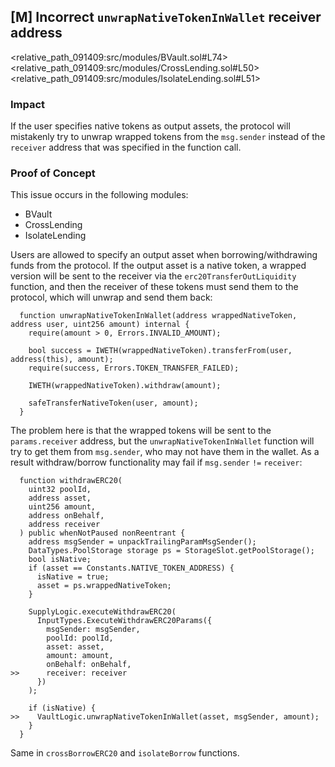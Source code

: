 ## [M] Incorrect `unwrapNativeTokenInWallet` receiver address

<relative_path_091409:src/modules/BVault.sol#L74><relative_path_091409:src/modules/CrossLending.sol#L50><relative_path_091409:src/modules/IsolateLending.sol#L51>

### Impact

If the user specifies native tokens as output assets, the protocol will mistakenly try to unwrap wrapped tokens from the `msg.sender` instead of the `receiver` address that was specified in the function call.

### Proof of Concept

This issue occurs in the following modules:

- BVault
- CrossLending
- IsolateLending

Users are allowed to specify an output asset when borrowing/withdrawing funds from the protocol. If the output asset is a native token, a wrapped version will be sent to the receiver via the `erc20TransferOutLiquidity` function, and then the receiver of these tokens must send them to the protocol, which will unwrap and send them back:

```solidity
  function unwrapNativeTokenInWallet(address wrappedNativeToken, address user, uint256 amount) internal {
    require(amount > 0, Errors.INVALID_AMOUNT);

    bool success = IWETH(wrappedNativeToken).transferFrom(user, address(this), amount);
    require(success, Errors.TOKEN_TRANSFER_FAILED);

    IWETH(wrappedNativeToken).withdraw(amount);

    safeTransferNativeToken(user, amount);
  }
```

The problem here is that the wrapped tokens will be sent to the `params.receiver` address, but the `unwrapNativeTokenInWallet` function will try to get them from `msg.sender`, who may not have them in the wallet. As a result withdraw/borrow functionality may fail if `msg.sender` `!=` `receiver`:

```solidity
  function withdrawERC20(
    uint32 poolId,
    address asset,
    uint256 amount,
    address onBehalf,
    address receiver
  ) public whenNotPaused nonReentrant {
    address msgSender = unpackTrailingParamMsgSender();
    DataTypes.PoolStorage storage ps = StorageSlot.getPoolStorage();
    bool isNative;
    if (asset == Constants.NATIVE_TOKEN_ADDRESS) {
      isNative = true;
      asset = ps.wrappedNativeToken;
    }

    SupplyLogic.executeWithdrawERC20(
      InputTypes.ExecuteWithdrawERC20Params({
        msgSender: msgSender,
        poolId: poolId,
        asset: asset,
        amount: amount,
        onBehalf: onBehalf,
>>      receiver: receiver
      })
    );

    if (isNative) {
>>    VaultLogic.unwrapNativeTokenInWallet(asset, msgSender, amount);
    }
  }
```

Same in `crossBorrowERC20` and `isolateBorrow` functions.



